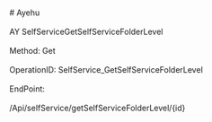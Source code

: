 <br>#     Ayehu</br>
<br>AY SelfServiceGetSelfServiceFolderLevel</br>
<br>Method: Get</br>
<br>OperationID: SelfService_GetSelfServiceFolderLevel</br>
<br>EndPoint:</br>
<br>/Api/selfService/getSelfServiceFolderLevel/{id}</br>

